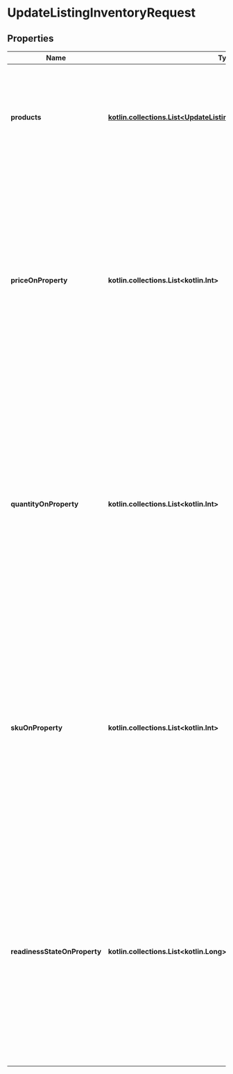 
# UpdateListingInventoryRequest

## Properties
| Name | Type | Description | Notes |
| ------------ | ------------- | ------------- | ------------- |
| **products** | [**kotlin.collections.List&lt;UpdateListingInventoryRequestProductsInner&gt;**](UpdateListingInventoryRequestProductsInner.md) | A JSON array of products available in a listing, even if only one product. All field names in the JSON blobs are lowercase. |  |
| **priceOnProperty** | **kotlin.collections.List&lt;kotlin.Int&gt;** | An array of unique [listing property](/documentation/reference#operation/getListingProperties) ID integers for the properties that change product prices, if any. For example, if you charge specific prices for different sized products in the same listing, then this array contains the property ID for size. |  [optional] |
| **quantityOnProperty** | **kotlin.collections.List&lt;kotlin.Int&gt;** | An array of unique [listing property](/documentation/reference#operation/getListingProperties) ID integers for the properties that change the quantity of the products, if any. For example, if you stock specific quantities of different colored products in the same listing, then this array contains the property ID for color. |  [optional] |
| **skuOnProperty** | **kotlin.collections.List&lt;kotlin.Int&gt;** | An array of unique [listing property](/documentation/reference#operation/getListingProperties) ID integers for the properties that change the product SKU, if any. For example, if you use specific skus for different colored products in the same listing, then this array contains the property ID for color. |  [optional] |
| **readinessStateOnProperty** | **kotlin.collections.List&lt;kotlin.Long&gt;** | An array of unique [listing property](/documentation/reference#operation/getListingProperties) ID integers for the properties that change processing profile, if any. For example, if you need specific processing profiles for different colored products in the same listing, then this array contains the property ID for color. |  [optional] |




